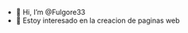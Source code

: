 - 👋 Hi, I’m @Fulgore33
- 👀 Estoy interesado en la creacion de paginas web


<!---
Fulgore33/Fulgore33 is a ✨ special ✨ repository because its `README.md` (this file) appears on your GitHub profile.
You can click the Preview link to take a look at your changes.
--->
